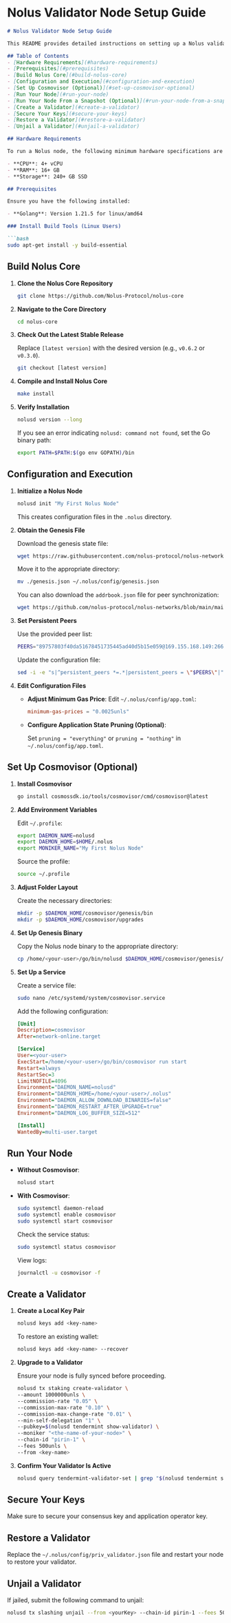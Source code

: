 # Nolus Validator Node Setup Guide
```markdown
# Nolus Validator Node Setup Guide

This README provides detailed instructions on setting up a Nolus validator node.

## Table of Contents
- [Hardware Requirements](#hardware-requirements)
- [Prerequisites](#prerequisites)
- [Build Nolus Core](#build-nolus-core)
- [Configuration and Execution](#configuration-and-execution)
- [Set Up Cosmovisor (Optional)](#set-up-cosmovisor-optional)
- [Run Your Node](#run-your-node)
- [Run Your Node From a Snapshot (Optional)](#run-your-node-from-a-snapshot-optional)
- [Create a Validator](#create-a-validator)
- [Secure Your Keys](#secure-your-keys)
- [Restore a Validator](#restore-a-validator)
- [Unjail a Validator](#unjail-a-validator)

## Hardware Requirements

To run a Nolus node, the following minimum hardware specifications are recommended:

- **CPU**: 4+ vCPU
- **RAM**: 16+ GB
- **Storage**: 240+ GB SSD

## Prerequisites

Ensure you have the following installed:

- **Golang**: Version 1.21.5 for linux/amd64

### Install Build Tools (Linux Users)

```bash
sudo apt-get install -y build-essential
```

## Build Nolus Core

1. **Clone the Nolus Core Repository**

   ```bash
   git clone https://github.com/Nolus-Protocol/nolus-core
   ```

2. **Navigate to the Core Directory**

   ```bash
   cd nolus-core
   ```

3. **Check Out the Latest Stable Release**

   Replace `[latest version]` with the desired version (e.g., `v0.6.2` or `v0.3.0`).

   ```bash
   git checkout [latest version]
   ```

4. **Compile and Install Nolus Core**

   ```bash
   make install
   ```

5. **Verify Installation**

   ```bash
   nolusd version --long
   ```

   If you see an error indicating `nolusd: command not found`, set the Go binary path:

   ```bash
   export PATH=$PATH:$(go env GOPATH)/bin
   ```

## Configuration and Execution

1. **Initialize a Nolus Node**

   ```bash
   nolusd init "My First Nolus Node"
   ```

   This creates configuration files in the `.nolus` directory.

2. **Obtain the Genesis File**

   Download the genesis state file:

   ```bash
   wget https://raw.githubusercontent.com/nolus-protocol/nolus-networks/main/mainnet/pirin-1/genesis.json
   ```

   Move it to the appropriate directory:

   ```bash
   mv ./genesis.json ~/.nolus/config/genesis.json
   ```

   You can also download the `addrbook.json` file for peer synchronization:

   ```bash
   wget https://github.com/nolus-protocol/nolus-networks/blob/main/mainnet/pirin-1/addrbook.json
   ```

3. **Set Persistent Peers**

   Use the provided peer list:

   ```bash
   PEERS="89757803f40da51678451735445ad40d5b15e059@169.155.168.149:26656,c6be81e1757c31012ef201d396981d69d370f37a@162.19.237.150:26656,..."
   ```

   Update the configuration file:

   ```bash
   sed -i -e "s|^persistent_peers *=.*|persistent_peers = \"$PEERS\"|" $HOME/.nolus/config/config.toml
   ```

4. **Edit Configuration Files**

   - **Adjust Minimum Gas Price**: Edit `~/.nolus/config/app.toml`:

     ```toml
     minimum-gas-prices = "0.0025unls"
     ```

   - **Configure Application State Pruning (Optional)**:

     Set `pruning = "everything"` or `pruning = "nothing"` in `~/.nolus/config/app.toml`.

## Set Up Cosmovisor (Optional)

1. **Install Cosmovisor**

   ```bash
   go install cosmossdk.io/tools/cosmovisor/cmd/cosmovisor@latest
   ```

2. **Add Environment Variables**

   Edit `~/.profile`:

   ```bash
   export DAEMON_NAME=nolusd
   export DAEMON_HOME=$HOME/.nolus
   export MONIKER_NAME="My First Nolus Node"
   ```

   Source the profile:

   ```bash
   source ~/.profile
   ```

3. **Adjust Folder Layout**

   Create the necessary directories:

   ```bash
   mkdir -p $DAEMON_HOME/cosmovisor/genesis/bin
   mkdir -p $DAEMON_HOME/cosmovisor/upgrades
   ```

4. **Set Up Genesis Binary**

   Copy the Nolus node binary to the appropriate directory:

   ```bash
   cp /home/<your-user>/go/bin/nolusd $DAEMON_HOME/cosmovisor/genesis/bin
   ```

5. **Set Up a Service**

   Create a service file:

   ```bash
   sudo nano /etc/systemd/system/cosmovisor.service
   ```

   Add the following configuration:

   ```ini
   [Unit]
   Description=cosmovisor
   After=network-online.target

   [Service]
   User=<your-user>
   ExecStart=/home/<your-user>/go/bin/cosmovisor run start
   Restart=always
   RestartSec=3
   LimitNOFILE=4096
   Environment="DAEMON_NAME=nolusd"
   Environment="DAEMON_HOME=/home/<your-user>/.nolus"
   Environment="DAEMON_ALLOW_DOWNLOAD_BINARIES=false"
   Environment="DAEMON_RESTART_AFTER_UPGRADE=true"
   Environment="DAEMON_LOG_BUFFER_SIZE=512"

   [Install]
   WantedBy=multi-user.target
   ```

## Run Your Node

- **Without Cosmovisor**:

  ```bash
  nolusd start
  ```

- **With Cosmovisor**:

  ```bash
  sudo systemctl daemon-reload
  sudo systemctl enable cosmovisor
  sudo systemctl start cosmovisor
  ```

  Check the service status:

  ```bash
  sudo systemctl status cosmovisor
  ```

  View logs:

  ```bash
  journalctl -u cosmovisor -f
  ```

## Create a Validator

1. **Create a Local Key Pair**

   ```bash
   nolusd keys add <key-name>
   ```

   To restore an existing wallet:

   ```bash
   nolusd keys add <key-name> --recover
   ```

2. **Upgrade to a Validator**

   Ensure your node is fully synced before proceeding.

   ```bash
   nolusd tx staking create-validator \
   --amount 1000000unls \
   --commission-rate "0.05" \
   --commission-max-rate "0.10" \
   --commission-max-change-rate "0.01" \
   --min-self-delegation "1" \
   --pubkey=$(nolusd tendermint show-validator) \
   --moniker "<the-name-of-your-node>" \
   --chain-id "pirin-1" \
   --fees 500unls \
   --from <key-name>
   ```

3. **Confirm Your Validator Is Active**

   ```bash
   nolusd query tendermint-validator-set | grep "$(nolusd tendermint show-address)"
   ```

## Secure Your Keys

Make sure to secure your consensus key and application operator key.

## Restore a Validator

Replace the `~/.nolus/config/priv_validator.json` file and restart your node to restore your validator.

## Unjail a Validator

If jailed, submit the following command to unjail:

```bash
nolusd tx slashing unjail --from <yourKey> --chain-id pirin-1 --fees 500unls
```
